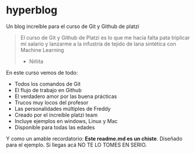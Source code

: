 # hyperblog
Un blog increíble para el curso de Git y Github de platzi
> El curso de Git y Github de Platzi es lo que me hacía falta pata triplicar mi salario y lanzarme a la infustria de tejido de lana sintética con Machine Learning
> - Niñita

En este curso vemos de todo:
* Todos los comandos de Git
* El flujo de trabajo en Github
* El verdadero amor por las buena prácticas
* Trucos muy locos del profesor
* Las personalidades múltiples de Freddy
* Creado por el increíble platzi team
* Incluye ejemplos en windows, Linux y Mac
* Disponible para todas las edades

Y como un amable recordatorio: **Este readme.md es un chiste**. Diseñado para el ejemplo. Si llegas acá NO TE LO TOMES EN SERIO.